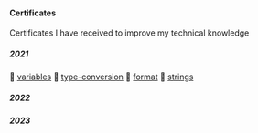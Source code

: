 #### Certificates

Certificates I have received to improve my technical knowledge

##### 2021 
:green_heart: [variables](/2021/variables.py)
:green_heart: [type-conversion](/objects-and-data-structure/type-conversion.py)
:green_heart: [format](/objects-and-data-structure/format.py)
:green_heart: [strings](/objects-and-data-structure/strings.py)

##### 2022

##### 2023
